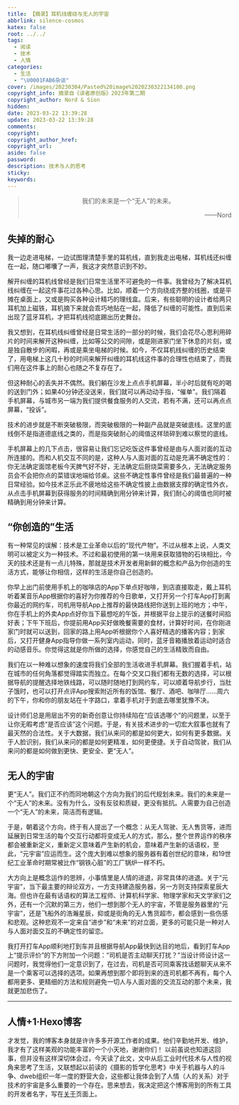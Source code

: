 ```yaml
---
title: 【摘录】耳机线缠绕与无人的宇宙
abbrlink: silence-cosmos
katex: false
root: ../../
tags:
  - 阅读
  - 技术
  - 人情
categories:
  - 生活
  - "\U0001FAB6杂谈"
cover: /images/20230304/Pasted%20image%2020230322134100.png
copyright_info: 摘录自《读者原创版》2023年第二期
copyright_author: Nord & Sion
hidden: 
date: 2023-03-22 13:39:28
update: 2023-03-22 13:39:28
comments:
copyright:
copyright_author_href:
copyright_url:
aside: false
password:
description: 技术与人的思考
sticky:
keywords:
---
```


> <center>我们的未来是一个“无人”的未来。</center>
> <p align="right">——Nord</p>

## 失掉的耐心

我一边走进电梯，一边试图理清楚手里的耳机线‍‌‍​‍‌‍​‍​‍‌‍​‍，直到我走出电梯，耳机线还纠缠在一起，随口嘟囔了一声，我这才突然意识到不妙。

解开纠缠的耳机线曾经是我们日常生活里不可避免的一件事。我曾经为了解决耳机线纠缠在一起这件事花过各种心思。比如，顺着一个方向绕成齐整的线圈，或是平摊在桌面上，又或是购买各种设计精巧的理线盒。后来，有些聪明的设计者给两只耳机加上磁铁，耳机摘下来就会乖巧地贴在一起，降低了纠缠的可能性。直到后来出现了蓝牙耳机，才把耳机线彻底踢出历史舞台。

我又想到，在耳机线纠缠曾经是日常生活的一部分的时候，我们会花尽心思利用碎片的时间来解开这种纠缠，比如等公交的间隙，或是刚进家门坐下休息的片刻，或是独自散步的闲暇，再或是乘坐电梯的时候。如今，不仅耳机线纠缠的历史结束了，用电梯上这几十秒的时间来解开纠缠的耳机线这件事的合理性也结束了，而我们用在这件事上的耐心也随之不复存在了。

但这种耐心的丢失并不偶然。我们躺在沙发上点点手机屏幕，半小时后就有吃的喝的送到门外；如果40分钟还没送来，我们就可以再动动手指，“催单”。我们隔着手机屏幕，与城市另一端为我们提供餐食服务的人交流，若有不满，还可以再点点屏幕，“投诉”。

技术的进步就是不断突破极限，而突破极限的一种副产品就是突破底线。这里的底线倒不是指道德底线之类的，而是指突破耐心的阈值这样琐碎到难以察觉的底线。

手机屏幕上的几下点击，很容易让我们忘记吃饭这件事曾经是由与人面对面的互动所连接的。而和人机交互不同的是，这种人与人面对面的互动是充满不确定性的：你无法确定面馆老板今天脾气好不好，无法确定后厨烧菜需要多久，无法确定服务员会不会把你点的菜错误地端给邻桌。这些不确定性事件曾经是我们最普遍的一种日常经验。如今技术正乐此不疲地给这些不确定性披上由数据支撑的确定性外衣，从点击手机屏幕到获得服务的时间精确到用分钟来计算，我们耐心的阈值也同时被精确到用分钟来计算。

## “你创造的”生活

有一种常见的误解：技术是工业革命以后的“现代产物”。不过从根本上说，人类文明可以被定义为一种技术。不过和最初使用的第一块用来获取猎物的石块相比，今天的技术还是有一点儿特殊，那就是技术开发者用新鲜的概念和产品为你创造的生活方式，能够让你相信，这样的生活是你自己创造的。

你早上出门前使用手机上的咖啡店的App下单点好咖啡，到店直接取走，戴上耳机听着某音乐App根据你的喜好为你推荐的今日歌单，又打开另一个打车App打到离你最近的网约车，司机用导航App上推荐的最快路线把你送到上班的地方；中午，你在手机上的外卖App点好你当下最想吃的午饭，并根据平台上提示的送餐时间掐好表；下午下班后，你提前用App买好做晚餐需要的食材，计算好时间，在你刚进家门时就可以送到，回家的路上用App听根据你个人喜好精选的播客内容；到家后，又打开健身App指导你做一系列室内运动，同时，蓝牙音箱播放着运动时适合的动感音乐。你觉得这就是你所做的选择，你感觉自己的生活精致而自由。

我们在以一种难以想象的速度将我们全部的生活收进手机屏幕。我们握着手机，站在城市的任何角落都觉得踏实而独立。在每个交叉口我们都有无数的选择，可以根据导航的提醒选择地铁线路，可以随时随地打到网约车，可以顺着导航步行，当肚子饿时，也可以打开点评App搜索附近所有的饭馆、餐厅、酒吧、咖啡厅……周六的下午，你和你的朋友站在十字路口，拿着手机对于到底去哪里犹豫不决。

设计师们总是用层出不穷的新奇创意让你持续陷在“应该选哪个”的问题里，以至于让你无暇考虑“是否应该”这个问题。于是，有关技术进步的一切宏大叙事也就有了最天然的合法性。关于大数据，我们从来问的都是如何更大，如何有更多数据。关于人脸识别，我们从来问的都是如何更精准，如何更便捷。关于自动驾驶，我们从来问的都是如何做到更快、更安全、更“无人”。

## 无人的宇宙

更“无人”。我们正不约而同地朝这个方向为我们的后代规划未来。我们的未来是一个“无人”的未来。没有为什么，没有反驳和质疑，更没有抵抗。人需要为自己创造一个“无人”的未来，简洁而有逻辑。

于是，朝着这个方向，终于有人提出了一个概念：从无人驾驶、无人售货等，进而延展到日常生活的每个交互行动都将变成无人的方式，那么，整个世界运作的秩序都会被重新定义，重新定义意味着产生新的机会，意味着产生新的话语权，至此，“元宇宙”应运而生。这个庞大到难以想象的服务器有着创世纪的意味，和19世纪工业革命时期常被比作“钢铁心脏”的工厂锅炉一样不朽。

大方向上是概念运作的思辨，小事情里是人情的进退，非常具体的进退。关于“元宇宙”，当下最主要的辩论双方，一方支持建造服务器，另一方则支持探索星辰大海。但也许在最有话语权的算法工程师、计算机科学家、物理学家和天文学家们之外，还有一个沉默的第三方，他们一想到那个无人的宇宙，不管是服务器里的“元宇宙”，还是飞船外的浩瀚星辰，抑或是街角的无人售货超市，都会感到一些伤感和悲观。这种悲观不一定来自“进步”和“未来”的对立面，更多的可能只是一种对人与人面对面交互的不确定性的留恋。

我打开打车App顺利地打到车并且根据导航App最快到达目的地后，看到打车App上“提示评价”的下方附加一个问题：“司机是否主动聊天打扰？”当设计师设计这一问题时，我觉得他们一定意识到了，在过去，司机是否可同乘客找话题聊天从来不是一个乘客可以选择的选项。如果再想到那个即将到来的连司机都不再有，每个人都用更多、更精细的方法和规则避免一切人与人面对面的交流互动的那个未来，我就更加悲伤了。

-----
## 人情+1·Hexo博客
才发觉，我的博客本身就是许许多多开源工作者的成果。他们辛勤地开发、维护，我才有了这样美观的功能丰富的一个小天地，谢谢你们！
以前虽说也知道这回事，但并没有这样深切体会过，今天读了此文，文中从后工业时代技术与人性的视角来思考了生活，又联想起以前读的《摄影的哲学化思考》中关于机器与人的斗争、dweb组织一年一度的野营大会，这些都让我体会到了人情（人的关系）对于技术的宇宙是多么重要的一个存在。思来想去，我决定把这个博客用到的所有工具的开发者名字，写在[关于](/about)页面上。